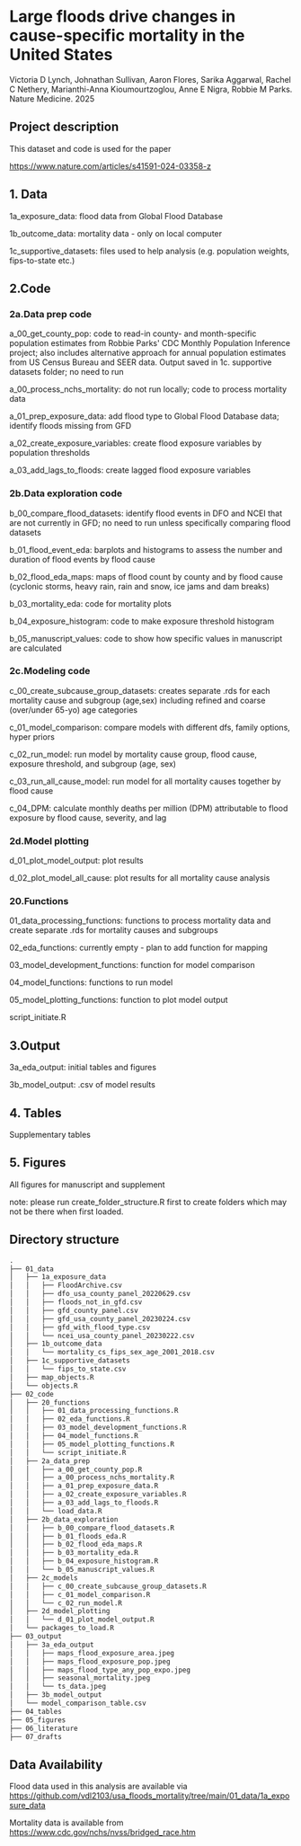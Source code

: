 # Large floods drive changes in cause-specific mortality in the United States
Victoria D Lynch, Johnathan Sullivan, Aaron Flores, Sarika Aggarwal, Rachel C Nethery, Marianthi-Anna Kioumourtzoglou, Anne E Nigra, Robbie M Parks. Nature Medicine. 2025

## Project description

This dataset and code is used for the paper

https://www.nature.com/articles/s41591-024-03358-z

## 1. Data
1a_exposure_data: flood data from Global Flood Database 

1b_outcome_data: mortality data - only on local computer 

1c_supportive_datasets: files used to help analysis (e.g. population weights, fips-to-state etc.)

## 2.Code 

### 2a.Data prep code
a_00_get_county_pop: code to read-in county- and month-specific population estimates from Robbie Parks' CDC Monthly Population Inference project; also includes alternative approach for annual population estimates from US Census Bureau and SEER data. Output saved in 1c. supportive datasets folder; no need to run 

a_00_process_nchs_mortality: do not run locally; code to process mortality data 

a_01_prep_exposure_data: add flood type to Global Flood Database data; identify floods missing from GFD

a_02_create_exposure_variables: create flood exposure variables by population thresholds 

a_03_add_lags_to_floods: create lagged flood exposure variables 

### 2b.Data exploration code
b_00_compare_flood_datasets: identify flood events in DFO and NCEI that are not currently in GFD; no need to run unless specifically comparing flood datasets

b_01_flood_event_eda: barplots and histograms to assess the number and duration of flood events by flood cause 

b_02_flood_eda_maps: maps of flood count by county and by flood cause (cyclonic storms, heavy rain, rain and snow, ice jams and dam breaks)

b_03_mortality_eda: code for mortality plots

b_04_exposure_histogram: code to make exposure threshold histogram

b_05_manuscript_values: code to show how specific values in manuscript are calculated

### 2c.Modeling code
c_00_create_subcause_group_datasets: creates separate .rds for each mortality cause and subgroup (age,sex) including refined and coarse (over/under 65-yo) age categories

c_01_model_comparison: compare models with different dfs, family options, hyper priors

c_02_run_model: run model by mortality cause group, flood cause, exposure threshold, and subgroup (age, sex)

c_03_run_all_cause_model: run model for all mortality causes together by flood cause

c_04_DPM: calculate monthly deaths per million (DPM) attributable to flood exposure by flood cause, severity, and lag 

### 2d.Model plotting
d_01_plot_model_output: plot results

d_02_plot_model_all_cause: plot results for all mortality cause analysis 

### 20.Functions
01_data_processing_functions: functions to process mortality data and create separate .rds for mortality causes and subgroups

02_eda_functions: currently empty - plan to add function for mapping 

03_model_development_functions: function for model comparison

04_model_functions: functions to run model

05_model_plotting_functions: function to plot model output 

script_initiate.R

## 3.Output
3a_eda_output: initial tables and figures 

3b_model_output: .csv of model results 

## 4. Tables
Supplementary tables

## 5. Figures
All figures for manuscript and supplement 

note: please run create_folder_structure.R first to create folders which may not be there when first loaded.

## Directory structure

```md
.
├── 01_data
│   ├── 1a_exposure_data
│   │   ├── FloodArchive.csv
│   │   ├── dfo_usa_county_panel_20220629.csv
│   │   ├── floods_not_in_gfd.csv
│   │   ├── gfd_county_panel.csv
│   │   ├── gfd_usa_county_panel_20230224.csv
│   │   ├── gfd_with_flood_type.csv
│   │   └── ncei_usa_county_panel_20230222.csv
│   ├── 1b_outcome_data
│   │   └── mortality_cs_fips_sex_age_2001_2018.csv
│   ├── 1c_supportive_datasets
│   │   └── fips_to_state.csv
│   ├── map_objects.R
│   └── objects.R
├── 02_code
│   ├── 20_functions
│   │   ├── 01_data_processing_functions.R
│   │   ├── 02_eda_functions.R
│   │   ├── 03_model_development_functions.R
│   │   ├── 04_model_functions.R
│   │   ├── 05_model_plotting_functions.R
│   │   └── script_initiate.R
│   ├── 2a_data_prep
│   │   ├── a_00_get_county_pop.R
│   │   ├── a_00_process_nchs_mortality.R
│   │   ├── a_01_prep_exposure_data.R
│   │   ├── a_02_create_exposure_variables.R
│   │   ├── a_03_add_lags_to_floods.R
│   │   └── load_data.R
│   ├── 2b_data_exploration
│   │   ├── b_00_compare_flood_datasets.R
│   │   ├── b_01_floods_eda.R
│   │   ├── b_02_flood_eda_maps.R
│   │   ├── b_03_mortality_eda.R
│   │   ├── b_04_exposure_histogram.R
│   │   └── b_05_manuscript_values.R
│   ├── 2c_models
│   │   ├── c_00_create_subcause_group_datasets.R
│   │   ├── c_01_model_comparison.R
│   │   └── c_02_run_model.R
│   ├── 2d_model_plotting
│   │   └── d_01_plot_model_output.R
│   └── packages_to_load.R
├── 03_output
│   ├── 3a_eda_output
│   │   ├── maps_flood_exposure_area.jpeg
│   │   ├── maps_flood_exposure_pop.jpeg
│   │   ├── maps_flood_type_any_pop_expo.jpeg
│   │   ├── seasonal_mortality.jpeg
│   │   └── ts_data.jpeg
│   ├── 3b_model_output
│   └── model_comparison_table.csv
├── 04_tables
├── 05_figures
├── 06_literature
├── 07_drafts
```

## Data Availability 
Flood data used in this analysis are available via https://github.com/vdl2103/usa_floods_mortality/tree/main/01_data/1a_exposure_data

Mortality data is available from https://www.cdc.gov/nchs/nvss/bridged_race.htm


